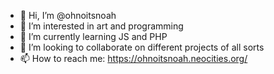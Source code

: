 - 👋 Hi, I’m @ohnoitsnoah
- 👀 I’m interested in art and programming
- 🌱 I’m currently learning JS and PHP
- 💞️ I’m looking to collaborate on different projects of all sorts
- 📫 How to reach me:
    https://ohnoitsnoah.neocities.org/
